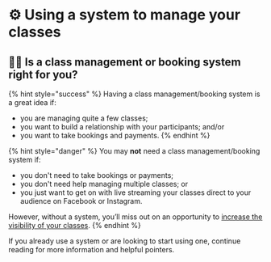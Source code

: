 # ⚙️ Using a system to manage your classes

## 👩‍🏫 Is a class management or booking system right for you?

{% hint style="success" %}
Having a class management/booking system is a great idea if:

* you are managing quite a few classes;
* you want to build a relationship with your participants; and/or
* you want to take bookings and payments.
{% endhint %}

{% hint style="danger" %}
You may **not** need a class management/booking system if:

* you don't need to take bookings or payments;
* you don't need help managing multiple classes; or
* you just want to get on with live streaming your classes direct to your audience on Facebook or Instagram.

However, without a system, you’ll miss out on an opportunity to [increase the visibility of your classes](increasing-the-visibility-of-your-live-streamed-classes.md).
{% endhint %}

‌If you already use a system or are looking to start using one, continue reading for more information and helpful pointers.

